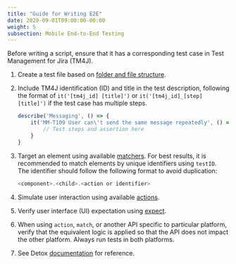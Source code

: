 ```yaml
---
title: "Guide for Writing E2E"
date: 2020-09-01T09:00:00-00:00
weight: 5
subsection: Mobile End-to-End Testing
---
```


Before writing a script, ensure that it has a corresponding test case in Test Management for Jira (TM4J).

1. Create a test file based on [folder and file structure](/contribute/mobile/e2e/file-structure).
1. Include TM4J identification (ID) and title in the test description, following the format of `it('[tm4j_id] [title]')` or `it('[tm4j_id]_[step] [title]')` if the test case has multiple steps.
    ```javascript
    describe('Messaging', () => {
        it('MM-T109 User can\'t send the same message repeatedly', () => {
            // Test steps and assertion here
        }
    }
    ```

2. Target an element using available [matchers](https://github.com/wix/Detox/blob/master/docs/APIRef.Matchers.md#matchers). For best results, it is recommended to match elements by unique identifiers using `testID`. The identifier should follow the following format to avoid duplication:
    ```javascript
    <component>.<child>.<action or identifier>
    ```
3. Simulate user interaction using available [actions](https://github.com/wix/Detox/blob/master/docs/APIRef.ActionsOnElement.md).
4. Verify user interface (UI) expectation using [expect](https://github.com/wix/Detox/blob/master/docs/APIRef.Expect.md).
5. When using `action`, `match`, or another API specific to particular platform, verify that the equivalent logic is applied so that the API does not impact the other platform. Always run tests in both platforms.
6. See Detox [documentation](https://github.com/wix/Detox/tree/master/docs) for reference.
